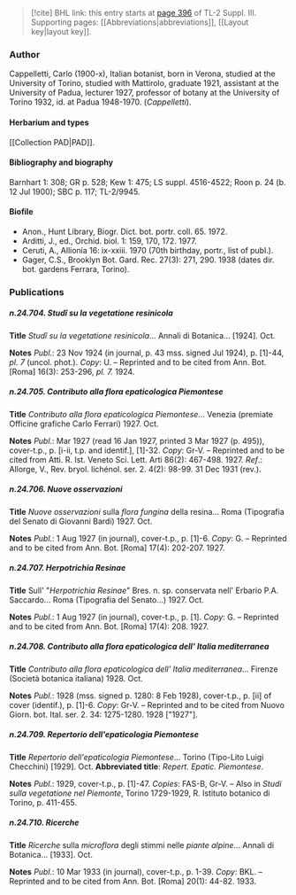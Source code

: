 > [!cite] BHL link: this entry starts at [page 396](https://www.biodiversitylibrary.org/item/103861#page/406/mode/1up) of TL-2 Suppl. III.
> Supporting pages: [[Abbreviations|abbreviations]], [[Layout key|layout key]].

### Author

Cappelletti, Carlo (1900-x), Italian botanist, born in Verona, studied at the University of Torino, studied with Mattirolo, graduate 1921, assistant at the University of Padua, lecturer 1927, professor of botany at the University of Torino 1932, id. at Padua 1948-1970. (*Cappelletti*).

#### Herbarium and types

[[Collection PAD|PAD]].

#### Bibliography and biography

Barnhart 1: 308; GR p. 528; Kew 1: 475; LS suppl. 4516-4522; Roon p. 24 (b. 12 Jul 1900); SBC p. 117; TL-2/9945.

#### Biofile

- Anon., Hunt Library, Biogr. Dict. bot. portr. coll. 65. 1972.
- Arditti, J., ed., Orchid. biol. 1: 159, 170, 172. 1977.
- Ceruti, A., Allionia 16: ix-xxiii. 1970 (70th birthday, portr., list of publ.).
- Gager, C.S., Brooklyn Bot. Gard. Rec. 27(3): 271, 290. 1938 (dates dir. bot. gardens Ferrara, Torino).

### Publications

##### n.24.704. Studî su la vegetatione resinicola

**Title**
*Studî su la vegetatione resinicola*... Annali di Botanica... \[1924\]. Oct.

**Notes**
*Publ*.: 23 Nov 1924 (in journal, p. 43 mss. signed Jul 1924), p. \[1\]-44, *pl. 7* (uncol. phot.).
*Copy*: U. – Reprinted and to be cited from Ann. Bot. \[Roma\] 16(3): 253-296, *pl. 7.* 1924.

##### n.24.705. Contributo alla flora epaticologica Piemontese

**Title**
*Contributo alla flora epaticologica Piemontese*... Venezia (premiate Officine grafiche Carlo Ferrari) 1927. Oct.

**Notes**
*Publ*.: Mar 1927 (read 16 Jan 1927, printed 3 Mar 1927 (p. 495)), cover-t.p., p. \[i-ii, t.p. and identif.\], \[1\]-32. *Copy*: Gr-V. – Reprinted and to be cited from Atti. R. Ist. Veneto Sci. Lett. Arti 86(2): 467-498. 1927.
*Ref*.: Allorge, V., Rev. bryol. lichénol. ser. 2. 4(2): 98-99. 31 Dec 1931 (rev.).

##### n.24.706. Nuove osservazioni

**Title**
*Nuove osservazioni* sulla *flora fungina* della resina... Roma (Tipografia del Senato di Giovanni Bardi) 1927. Oct.

**Notes**
*Publ*.: 1 Aug 1927 (in journal), cover-t.p., p. \[1\]-6. *Copy*: G. – Reprinted and to be cited from Ann. Bot. \[Roma\] 17(4): 202-207. 1927.

##### n.24.707. Herpotrichia Resinae

**Title**
Sull' "*Herpotrichia Resinae*" Bres. n. sp. conservata nell' Erbario P.A. Saccardo... Roma (Tipografia del Senato...) 1927. Oct.

**Notes**
*Publ*.: 1 Aug 1927 (in journal), cover-t.p., p. \[1\]. *Copy*: G. – Reprinted and to be cited from Ann. Bot. \[Roma\] 17(4): 208. 1927.

##### n.24.708. Contributo alla flora epaticologica dell' Italia mediterranea

**Title**
*Contributo alla flora epaticologica dell' Italia mediterranea*... Firenze (Società botanica italiana) 1928. Oct.

**Notes**
*Publ*.: 1928 (mss. signed p. 1280: 8 Feb 1928), cover-t.p., p. \[ii\] of cover (identif.), p. \[1\]-6.
*Copy*: Gr-V. – Reprinted and to be cited from Nuovo Giorn. bot. Ital. ser. 2. 34: 1275-1280. 1928 \["1927"\].

##### n.24.709. Repertorio dell'epaticologia Piemontese

**Title**
*Repertorio dell'epaticologia Piemontese*... Torino (Tipo-Lito Luigi Checchini) \[1929\]. Oct.
**Abbreviated title**: *Repert. Epatic. Piemontese*.

**Notes**
*Publ*.: 1929, cover-t.p., p. \[1\]-47. *Copies*: FAS-B, Gr-V. – Also in *Studi sulla vegetatione nel Piemonte*, Torino 1729-1929, R. Istituto botanico di Torino, p. 411-455.

##### n.24.710. Ricerche

**Title**
*Ricerche* sulla *microflora* degli stimmi nelle *piante alpine*... Annali di Botanica... \[1933\]. Oct.

**Notes**
*Publ*.: 10 Mar 1933 (in journal), cover-t.p., p. 1-39. *Copy*: BKL. – Reprinted and to be cited from Ann. Bot. \[Roma\] 20(1): 44-82. 1933.

